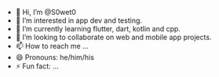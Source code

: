 - 👋 Hi, I’m @S0wet0
- 👀 I’m interested in app dev and testing.
- 🌱 I’m currently learning flutter, dart, kotlin and cpp.
- 💞️ I’m looking to collaborate on web and mobile app projects.
- 📫 How to reach me ...
- 😄 Pronouns: he/him/his
- ⚡ Fun fact: ...

<!---
S0wet0/S0wet0 is a ✨ special ✨ repository because its `README.md` (this file) appears on your GitHub profile.
You can click the Preview link to take a look at your changes.
--->
